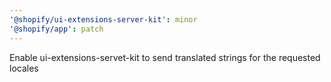 ```yaml
---
'@shopify/ui-extensions-server-kit': minor
'@shopify/app': patch
---
```


Enable ui-extensions-servet-kit to send translated strings for the requested locales

